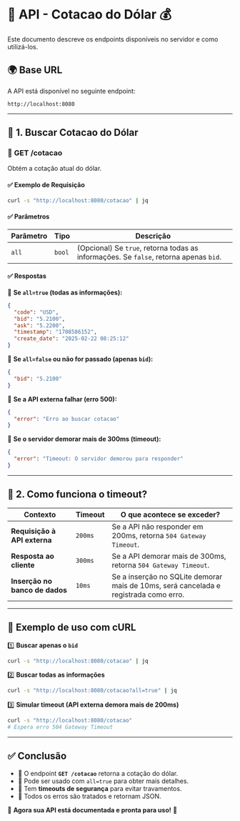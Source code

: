 # 📌 API - Cotacao do Dólar 💰

Este documento descreve os endpoints disponíveis no servidor e como utilizá-los.

## 🌍 Base URL
A API está disponível no seguinte endpoint:

```
http://localhost:8080
```

---

## 🔹 **1. Buscar Cotacao do Dólar**
### 📌 **GET /cotacao**
Obtém a cotação atual do dólar.

#### ✅ **Exemplo de Requisição**
```sh
curl -s "http://localhost:8080/cotacao" | jq
```

#### ✅ **Parâmetros**
| Parâmetro | Tipo   | Descrição |
|-----------|--------|-----------|
| `all`     | `bool` | (Opcional) Se `true`, retorna todas as informações. Se `false`, retorna apenas `bid`. |

#### ✅ **Respostas**
📌 **Se `all=true` (todas as informações):**
```json
{
  "code": "USD",
  "bid": "5.2100",
  "ask": "5.2200",
  "timestamp": "1708586152",
  "create_date": "2025-02-22 08:25:12"
}
```

📌 **Se `all=false` ou não for passado (apenas `bid`):**
```json
{
  "bid": "5.2100"
}
```

📌 **Se a API externa falhar (erro 500):**
```json
{
  "error": "Erro ao buscar cotacao"
}
```

📌 **Se o servidor demorar mais de 300ms (timeout):**
```json
{
  "error": "Timeout: O servidor demorou para responder"
}
```

---

## 🔹 **2. Como funciona o timeout?**
| Contexto | Timeout | O que acontece se exceder? |
|----------|---------|---------------------------|
| **Requisição à API externa** | `200ms` | Se a API não responder em 200ms, retorna `504 Gateway Timeout`. |
| **Resposta ao cliente** | `300ms` | Se a API demorar mais de 300ms, retorna `504 Gateway Timeout`. |
| **Inserção no banco de dados** | `10ms` | Se a inserção no SQLite demorar mais de 10ms, será cancelada e registrada como erro. |

---

## 📌 **Exemplo de uso com cURL**
1️⃣ **Buscar apenas o `bid`**
```sh
curl -s "http://localhost:8080/cotacao" | jq
```

2️⃣ **Buscar todas as informações**
```sh
curl -s "http://localhost:8080/cotacao?all=true" | jq
```

3️⃣ **Simular timeout (API externa demora mais de 200ms)**
```sh
curl -s "http://localhost:8080/cotacao"
# Espera erro 504 Gateway Timeout
```

---

## ✅ **Conclusão**
- 📌 O endpoint **`GET /cotacao`** retorna a cotação do dólar.
- 📌 Pode ser usado com `all=true` para obter mais detalhes.
- 📌 Tem **timeouts de segurança** para evitar travamentos.
- 📌 Todos os erros são tratados e retornam JSON.

🚀 **Agora sua API está documentada e pronta para uso!** 🚀

